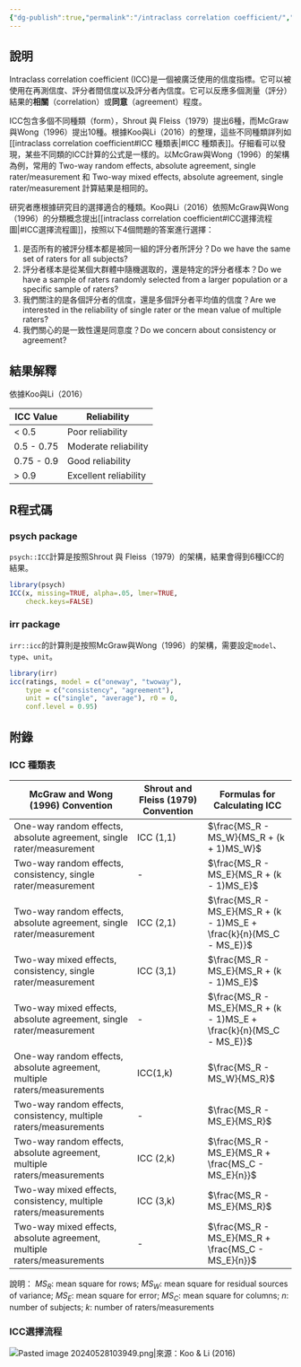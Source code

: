 ```yaml
---
{"dg-publish":true,"permalink":"/intraclass correlation coefficient/","title":"intraclass correlation coefficient","tags":["terms","reliability","guideline","statistic"],"created":"2024-05-28T09:57","updated":"2024-05-28T10:50"}
---
```



## 說明

Intraclass correlation coefficient (ICC)是一個被廣泛使用的信度指標。它可以被使用在再測信度、評分者間信度以及評分者內信度。它可以反應多個測量（評分）結果的**相關**（correlation）或**同意**（agreement）程度。

ICC包含多個不同種類（form），Shrout 與 Fleiss（1979）提出6種，而McGraw與Wong（1996）提出10種。根據Koo與Li（2016）的整理，這些不同種類詳列如[[intraclass correlation coefficient#ICC 種類表\|#ICC 種類表]]。仔細看可以發現，某些不同類的ICC計算的公式是一樣的。以McGraw與Wong（1996）的架構為例，常用的 Two-way random effects, absolute agreement, single rater/measurement 和 Two-way mixed effects, absolute agreement, single rater/measurement 計算結果是相同的。

研究者應根據研究目的選擇適合的種類。Koo與Li（2016）依照McGraw與Wong（1996）的分類概念提出[[intraclass correlation coefficient#ICC選擇流程圖\|#ICC選擇流程圖]]，按照以下4個問題的答案進行選擇：

1. 是否所有的被評分樣本都是被同一組的評分者所評分？Do we have the same set of raters for all subjects?
2. 評分者樣本是從某個大群體中隨機選取的，還是特定的評分者樣本？Do we have a sample of raters randomly selected from a larger population or a specific sample of raters? 
3. 我們關注的是各個評分者的信度，還是多個評分者平均值的信度？Are we interested in the reliability of single rater or the mean value of multiple raters? 
4. 我們關心的是一致性還是同意度？Do we concern about consistency or agreement?

## 結果解釋

依據Koo與Li（2016）

| ICC Value  | Reliability           |
|------------|-----------------------|
| < 0.5      | Poor reliability      |
| 0.5 - 0.75 | Moderate reliability  |
| 0.75 - 0.9 | Good reliability      |
| > 0.9      | Excellent reliability |

## R程式碼

### psych package

`psych::ICC`計算是按照Shrout 與 Fleiss（1979）的架構，結果會得到6種ICC的結果。

```r
library(psych)
ICC(x, missing=TRUE, alpha=.05, lmer=TRUE, 
    check.keys=FALSE)
```
### irr package

`irr::icc`的計算則是按照McGraw與Wong（1996）的架構，需要設定`model`、`type`、`unit`。

```r
library(irr)
icc(ratings, model = c("oneway", "twoway"), 
    type = c("consistency", "agreement"), 
    unit = c("single", "average"), r0 = 0,
    conf.level = 0.95)
```
## 附錄
### ICC 種類表

| McGraw and Wong (1996) Convention                                        | Shrout and Fleiss (1979) Convention | Formulas for Calculating ICC                                        |
| ------------------------------------------------------------------------ | ----------------------------------- | ------------------------------------------------------------------- |
| One-way random effects, absolute agreement, single rater/measurement     | ICC (1,1)                           | $\frac{MS_R - MS_W}{MS_R + (k + 1)MS_W}$                            |
| Two-way random effects, consistency, single rater/measurement            | -                                   | $\frac{MS_R - MS_E}{MS_R + (k - 1)MS_E}$                            |
| Two-way random effects, absolute agreement, single rater/measurement     | ICC (2,1)                           | $\frac{MS_R - MS_E}{MS_R + (k - 1)MS_E + \frac{k}{n}(MS_C - MS_E)}$ |
| Two-way mixed effects, consistency, single rater/measurement             | ICC (3,1)                           | $\frac{MS_R - MS_E}{MS_R + (k - 1)MS_E}$                            |
| Two-way mixed effects, absolute agreement, single rater/measurement      | -                                   | $\frac{MS_R - MS_E}{MS_R + (k - 1)MS_E + \frac{k}{n}(MS_C - MS_E)}$ |
| One-way random effects, absolute agreement, multiple raters/measurements | ICC(1,k)                            | $\frac{MS_R - MS_W}{MS_R}$                                          |
| Two-way random effects, consistency, multiple raters/measurements        | -                                   | $\frac{MS_R - MS_E}{MS_R}$                                          |
| Two-way random effects, absolute agreement, multiple raters/measurements | ICC (2,k)                           | $\frac{MS_R - MS_E}{MS_R + \frac{MS_C - MS_E}{n}}$                  |
| Two-way mixed effects, consistency, multiple raters/measurements         | ICC (3,k)                           | $\frac{MS_R - MS_E}{MS_R}$                                          |
| Two-way mixed effects, absolute agreement, multiple raters/measurements  | -                                   | $\frac{MS_R - MS_E}{MS_R + \frac{MS_C - MS_E}{n}}$                  |
說明：
$MS_R$: mean square for rows; $MS_W$: mean square for residual sources of variance; $MS_E$: mean square for error; $MS_C$: mean square for columns; $n$: number of subjects; $k$: number of raters/measurements
### ICC選擇流程


![Pasted image 20240528103949.png|來源：Koo & Li (2016)](/img/user/Pasted%20image%2020240528103949.png)
